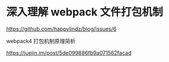 # 深入理解 webpack 文件打包机制



https://github.com/happylindz/blog/issues/6





webpack4 打包机制原理简析

https://juejin.im/post/5de099886fb9a071562facad